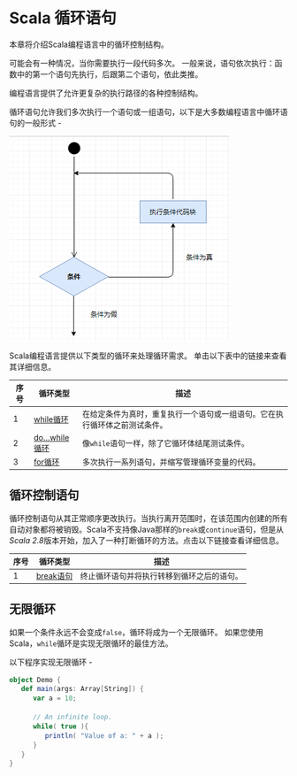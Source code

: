 # Scala 循环语句

本章将介绍Scala编程语言中的循环控制结构。

可能会有一种情况，当你需要执行一段代码多次。 一般来说，语句依次执行：函数中的第一个语句先执行，后跟第二个语句，依此类推。

编程语言提供了允许更复杂的执行路径的各种控制结构。

循环语句允许我们多次执行一个语句或一组语句，以下是大多数编程语言中循环语句的一般形式 -

![img](./images/loop.png)

Scala编程语言提供以下类型的循环来处理循环需求。 单击以下表中的链接来查看其详细信息。

| 序号 | 循环类型                                                     | 描述                                                         |
| ---- | ------------------------------------------------------------ | ------------------------------------------------------------ |
| 1    | [while循环](./loop-while.html) | 在给定条件为真时，重复执行一个语句或一组语句。它在执行循环体之前测试条件。 |
| 2    | [do…while循环](./loop-do-while.html) | 像`while`语句一样，除了它循环体结尾测试条件。                |
| 3    | [for循环](./loop-for.html)   | 多次执行一系列语句，并缩写管理循环变量的代码。               |

## 循环控制语句

循环控制语句从其正常顺序更改执行。当执行离开范围时，在该范围内创建的所有自动对象都将被销毁。Scala不支持像Java那样的`break`或`continue`语句，但是从*Scala 2.8*版本开始，加入了一种打断循环的方法。点击以下链接查看详细信息。

| 序号 | 循环类型                                                     | 描述                                       |
| ---- | ------------------------------------------------------------ | ------------------------------------------ |
| 1    | [break语句](./loopcontrol-break.html) | 终止循环语句并将执行转移到循环之后的语句。 |

## 无限循环

如果一个条件永远不会变成`false`，循环将成为一个无限循环。 如果您使用Scala，`while`循环是实现无限循环的最佳方法。

以下程序实现无限循环 - 

```scala
object Demo {
   def main(args: Array[String]) {
      var a = 10;

      // An infinite loop.
      while( true ){
         println( "Value of a: " + a );
      }
   }
}
```